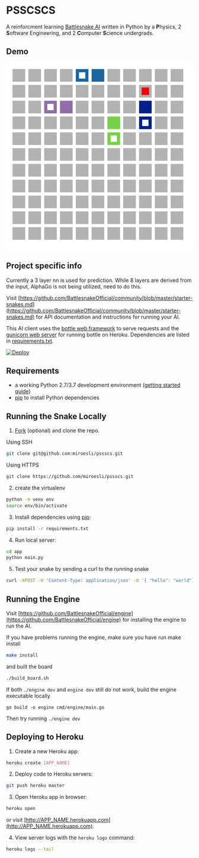 # PSSCSCS

A reinforcment learning [Battlesnake AI](http://battlesnake.com) written in
Python by a **P**hysics, 2 **S**oftware Engineering, and 2 **C**omputer
**S**cience undergrads.

## Demo

![7000 Iterations DQN Training](./app/gifs/gif-run-7000.gif)
  
## Project specific info  
Currently a 3 layer nn is used for prediction. While 8 layers are derived from the input, AlphaGo is not being utilized, need to do this.  

Visit [https://github.com/BattlesnakeOfficial/community/blob/master/starter-snakes.md](https://github.com/BattlesnakeOfficial/community/blob/master/starter-snakes.md) for API documentation and instructions for running your AI.

This AI client uses the [bottle web framework](http://bottlepy.org/docs/dev/index.html) to serve requests and the [gunicorn web server](http://gunicorn.org/) for running bottle on Heroku. Dependencies are listed in [requirements.txt](requirements.txt).

[![Deploy](https://www.herokucdn.com/deploy/button.png)](https://heroku.com/deploy)

## Requirements

- a working Python 2.7/3.7 development environment ([getting started guide](http://hackercodex.com/guide/python-development-environment-on-mac-osx/))
- [pip](https://pip.pypa.io/en/latest/installing.html) to install Python dependencies

## Running the Snake Locally

1. [Fork](https://github.com/miroesli/pssscs/fork) (optional) and clone the repo.

Using SSH

```bash
git clone git@github.com:miroesli/pssscs.git
```

Using HTTPS

```bash
git clone https://github.com/miroesli/pssscs.git
```

2. create the virtualenv  

```bash
python -m venv env
source env/bin/activate
```
 
3. Install dependencies using [pip](https://pip.pypa.io/en/latest/installing.html):

```bash
pip install -r requirements.txt
```

4. Run local server:

```bash
cd app
python main.py
```

5. Test your snake by sending a curl to the running snake

```bash
curl -XPOST -H 'Content-Type: application/json' -d '{ "hello": "world"}' http://localhost:8080/start
```

## Running the Engine

Visit
[https://github.com/BattlesnakeOfficial/engine](https://github.com/BattlesnakeOfficial/engine)
for installing the engine to run the AI.

If you have problems running the engine, make sure you have run make install

```bash
make install
```

and built the board

```bash
./build_board.sh
```

If both `./engine dev` and `engine dev` still do not work, build the engine executable locally

```
go build -o engine cmd/engine/main.go
```

Then try running `./engine dev`

## Deploying to Heroku

1. Create a new Heroku app:

```bash
heroku create [APP_NAME]
```

2. Deploy code to Heroku servers:

```bash
git push heroku master
```

3. Open Heroku app in browser:

```bash
heroku open
```

or visit [http://APP_NAME.herokuapp.com](http://APP_NAME.herokuapp.com).

4. View server logs with the `heroku logs` command:

```bash
heroku logs --tail
```

<!-- ## Questions?

Email [hello@battlesnake.com](mailto:hello@battlesnake.com), or tweet [@battlesnakeio](http://twitter.com/battlesnakeio). -->
